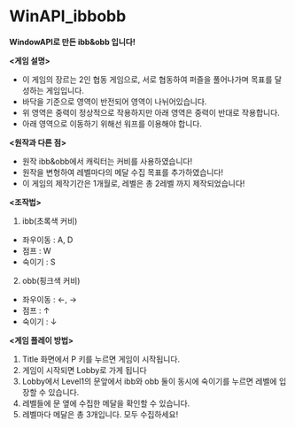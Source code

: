 # WinAPI_ibbobb
**WindowAPI로 만든 ibb&amp;obb 입니다!**


**<게임 설명>**
- 이 게임의 장르는 2인 협동 게임으로, 서로 협동하여 퍼즐을 풀어나가며 목표를 달성하는 게임입니다.
- 바닥을 기준으로 영역이 반전되어 영역이 나뉘어있습니다.
- 위 영역은 중력이 정상적으로 작용하지만 아래 영역은 중력이 반대로 작용합니다.
- 아래 영역으로 이동하기 위해선 워프를 이용해야 합니다.


**<원작과 다른 점>**
- 원작 ibb&obb에서 캐릭터는 커비를 사용하였습니다!
- 원작을 변형하여 레벨마다의 메달 수집 목표를 추가하였습니다!
- 이 게임의 제작기간은 1개월로, 레벨은 총 2레벨 까지 제작되었습니다!


**<조작법>**
1. ibb(초록색 커비)
 - 좌우이동 : A, D
 - 점프 : W
 - 숙이기 : S
   
2. obb(핑크색 커비)
 - 좌우이동 : ←, →
 - 점프 :  ↑
 - 숙이기 : ↓


**<게임 플레이 방법>**
1. Title 화면에서 P 키를 누르면 게임이 시작됩니다.
2. 게임이 시작되면 Lobby로 가게 됩니다
3. Lobby에서 Level1의 문앞에서 ibb와 obb 둘이 동시에 숙이기를 누르면 레벨에 입장할 수 있습니다.
4. 레벨들에 문 옆에 수집한 메달을 확인할 수 있습니다.
5. 레벨마다 메달은 총 3개입니다. 모두 수집하세요!
